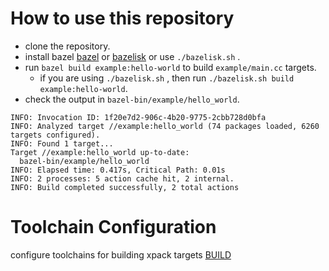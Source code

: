 # How to use this repository

- clone the repository.
- install bazel [bazel](https://github.com/bazelbuild/bazel) or [bazelisk](https://github.com/bazelbuild/bazelisk) or use `./bazelisk.sh` .
- run `bazel build example:hello-world` to build `example/main.cc` targets.
  - if you are using `./bazelisk.sh` , then run `./bazelisk.sh build example:hello-world`. 
- check the output in `bazel-bin/example/hello_world`.

```log
INFO: Invocation ID: 1f20e7d2-906c-4b20-9775-2cbb728d0bfa
INFO: Analyzed target //example:hello_world (74 packages loaded, 6260 targets configured).
INFO: Found 1 target...
Target //example:hello_world up-to-date:
  bazel-bin/example/hello_world
INFO: Elapsed time: 0.417s, Critical Path: 0.01s
INFO: 2 processes: 5 action cache hit, 2 internal.
INFO: Build completed successfully, 2 total actions
```


# Toolchain Configuration

configure toolchains for building xpack targets
[BUILD](toolchains/toolchains/xpack-riscv-none-elf-gcc/BUILD)